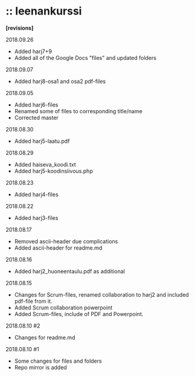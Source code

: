 # :: leenankurssi

**[revisions]**

2018.09.26
+ Added harj7+9
+ Added all of the Google Docs "files" and updated folders

2018.09.07
+ Added harj8-osa1 and osa2 pdf-files

2018.09.05
+ Added harj6-files
+ Renamed some of files to corresponding title/name
+ Corrected master

2018.08.30
+ Added harj5-laatu.pdf

2018.08.29
+ Added haiseva_koodi.txt
+ Added harj5-koodinsiivous.php

2018.08.23
+ Added harj4-files 

2018.08.22
+ Added harj3-files

2018.08.17
+ Removed ascii-header due complications
+ Added ascii-header for readme.md

2018.08.16
+ Added harj2_huoneentaulu.pdf as additional

2018.08.15 
+ Changes for Scrum-files, renamed collaboration to harj2 and included pdf-file from it.
+ Added Scrum collaboration powerpoint
+ Added Scrum-files, include of PDF and Powerpoint.

2018.08.10 #2
+ Changes for readme.md

2018.08.10 #1
+ Some changes for files and folders
+ Repo mirror is added
